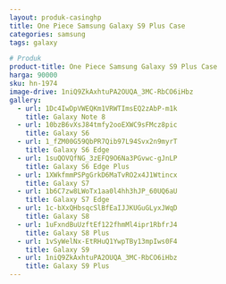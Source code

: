 ```yaml
---
layout: produk-casinghp
title: One Piece Samsung Galaxy S9 Plus Case
categories: samsung
tags: galaxy

# Produk
product-title: One Piece Samsung Galaxy S9 Plus Case
harga: 90000
sku: hn-1974
image-drive: 1niQ9ZkAxhtuPA2OUQA_3MC-RbCO6iHbz
gallery:
  - url: 1Dc4IwDpVWEQKm1VRWTImsEQ2zAbP-m1k
    title: Galaxy Note 8
  - url: 10bzB6vXsJ84tmfy2ooEXWC9sFMcz8pic
    title: Galaxy S6
  - url: 1_fZM00G59QbPR7Qib97L94Svx2n9myrT
    title: Galaxy S6 Edge
  - url: 1suQOVQfNG_3zEFQ9O6Na3PGvwc-gJnLP
    title: Galaxy S6 Edge Plus
  - url: 1XWkfmmPSPgGrkD6MaTvRO2x4J1Wtincx
    title: Galaxy S7
  - url: 1b6C7zw8LWoTx1aa0l4hh3hJP_60UQ6aU
    title: Galaxy S7 Edge
  - url: 1c-bXxQHbsqcSlBfEaIJJKUGuGLyxJWqD
    title: Galaxy S8
  - url: 1uFxndBuUzftEf122fhmMl4ipr1RbfrJ4
    title: Galaxy S8 Plus
  - url: 1vSyWelNx-EtRHuQ1YwpTBy13mpIws0F4
    title: Galaxy S9
  - url: 1niQ9ZkAxhtuPA2OUQA_3MC-RbCO6iHbz
    title: Galaxy S9 Plus
---
```

